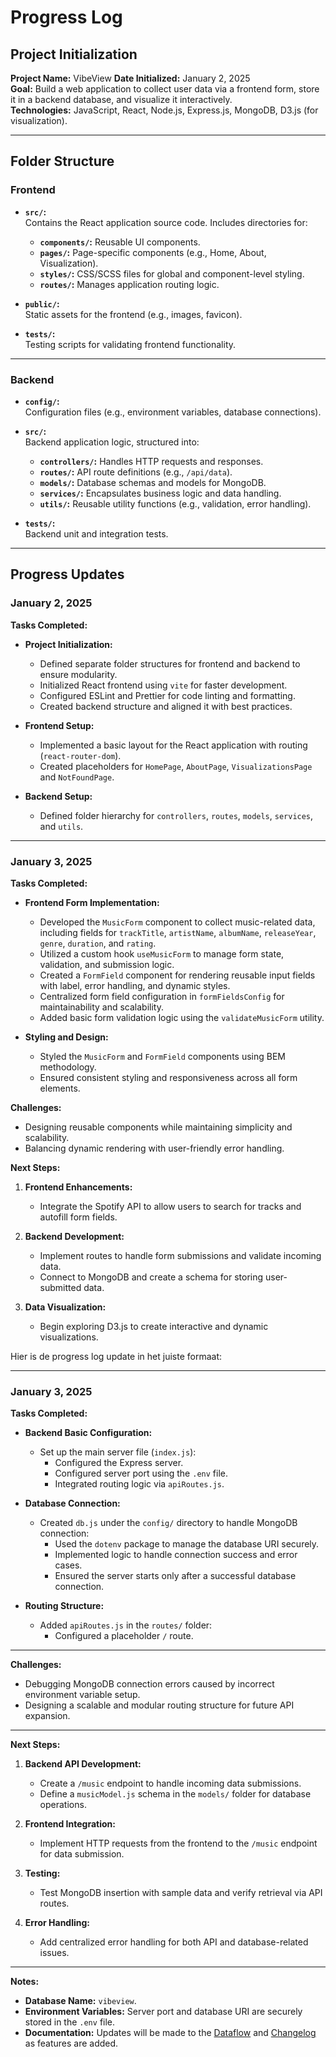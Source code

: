# Progress Log

## Project Initialization

**Project Name:** VibeView
**Date Initialized:** January 2, 2025  
**Goal:** Build a web application to collect user data via a frontend form, store it in a backend database, and visualize it interactively.  
**Technologies:** JavaScript, React, Node.js, Express.js, MongoDB, D3.js (for visualization).

---

## Folder Structure

### Frontend

- **`src/`:**  
  Contains the React application source code. Includes directories for:

  - **`components/`:** Reusable UI components.
  - **`pages/`:** Page-specific components (e.g., Home, About, Visualization).
  - **`styles/`:** CSS/SCSS files for global and component-level styling.
  - **`routes/`:** Manages application routing logic.

- **`public/`:**  
  Static assets for the frontend (e.g., images, favicon).

- **`tests/`:**  
  Testing scripts for validating frontend functionality.

---

### Backend

- **`config/`:**  
  Configuration files (e.g., environment variables, database connections).

- **`src/`:**  
  Backend application logic, structured into:

  - **`controllers/`:** Handles HTTP requests and responses.
  - **`routes/`:** API route definitions (e.g., `/api/data`).
  - **`models/`:** Database schemas and models for MongoDB.
  - **`services/`:** Encapsulates business logic and data handling.
  - **`utils/`:** Reusable utility functions (e.g., validation, error handling).

- **`tests/`:**  
  Backend unit and integration tests.

---

## Progress Updates

### January 2, 2025

**Tasks Completed:**

- **Project Initialization:**

  - Defined separate folder structures for frontend and backend to ensure modularity.
  - Initialized React frontend using `vite` for faster development.
  - Configured ESLint and Prettier for code linting and formatting.
  - Created backend structure and aligned it with best practices.

- **Frontend Setup:**

  - Implemented a basic layout for the React application with routing (`react-router-dom`).
  - Created placeholders for `HomePage`, `AboutPage`, `VisualizationsPage` and `NotFoundPage`.

- **Backend Setup:**
  - Defined folder hierarchy for `controllers`, `routes`, `models`, `services`, and `utils`.

---

### January 3, 2025

**Tasks Completed:**

- **Frontend Form Implementation:**

  - Developed the `MusicForm` component to collect music-related data, including fields for `trackTitle`, `artistName`, `albumName`, `releaseYear`, `genre`, `duration`, and `rating`.
  - Utilized a custom hook `useMusicForm` to manage form state, validation, and submission logic.
  - Created a `FormField` component for rendering reusable input fields with label, error handling, and dynamic styles.
  - Centralized form field configuration in `formFieldsConfig` for maintainability and scalability.
  - Added basic form validation logic using the `validateMusicForm` utility.

- **Styling and Design:**

  - Styled the `MusicForm` and `FormField` components using BEM methodology.
  - Ensured consistent styling and responsiveness across all form elements.

**Challenges:**

- Designing reusable components while maintaining simplicity and scalability.
- Balancing dynamic rendering with user-friendly error handling.

**Next Steps:**

1. **Frontend Enhancements:**

   - Integrate the Spotify API to allow users to search for tracks and autofill form fields.

2. **Backend Development:**

   - Implement routes to handle form submissions and validate incoming data.
   - Connect to MongoDB and create a schema for storing user-submitted data.

3. **Data Visualization:**
   - Begin exploring D3.js to create interactive and dynamic visualizations.

Hier is de progress log update in het juiste formaat:

---

### January 3, 2025

**Tasks Completed:**

- **Backend Basic Configuration:**

  - Set up the main server file (`index.js`):
    - Configured the Express server.
    - Configured server port using the `.env` file.
    - Integrated routing logic via `apiRoutes.js`.

- **Database Connection:**

  - Created `db.js` under the `config/` directory to handle MongoDB connection:
    - Used the `dotenv` package to manage the database URI securely.
    - Implemented logic to handle connection success and error cases.
    - Ensured the server starts only after a successful database connection.

- **Routing Structure:**

  - Added `apiRoutes.js` in the `routes/` folder:
    - Configured a placeholder `/` route.

---

**Challenges:**

- Debugging MongoDB connection errors caused by incorrect environment variable setup.
- Designing a scalable and modular routing structure for future API expansion.

---

**Next Steps:**

1. **Backend API Development:**

   - Create a `/music` endpoint to handle incoming data submissions.
   - Define a `musicModel.js` schema in the `models/` folder for database operations.

2. **Frontend Integration:**

   - Implement HTTP requests from the frontend to the `/music` endpoint for data submission.

3. **Testing:**

   - Test MongoDB insertion with sample data and verify retrieval via API routes.

4. **Error Handling:**
   - Add centralized error handling for both API and database-related issues.

---

**Notes:**

- **Database Name:** `vibeview`.
- **Environment Variables:** Server port and database URI are securely stored in the `.env` file.
- **Documentation:** Updates will be made to the [Dataflow](DATAFLOW.md) and [Changelog](CHANGELOG.md) as features are added.
